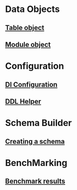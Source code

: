 ﻿# Data Objects
## [Table object](orpheus_table.md)
## [Module object](orpheus_module.md)
# Configuration
## [DI Configuration](orpheus_and_di.md)
## [DDL Helper](orpheus_ddl_helper.md)
# Schema Builder
## [Creating a schema](orpheus_creating_schema.md)
# BenchMarking
## [Benchmark results](orpheus_benchmarking_results.md)